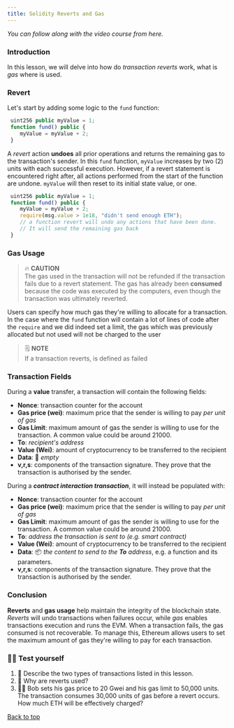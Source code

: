 ```yaml
---
title: Solidity Reverts and Gas
---
```


_You can follow along with the video course from here._

<a name="top"></a>

### Introduction

In this lesson, we will delve into how do _transaction reverts_ work, what is _gas_ where is used.

### Revert

Let's start by adding some logic to the `fund` function:

```js
 uint256 public myValue = 1;
 function fund() public {
    myValue = myValue + 2;
 }
```

A _revert_ action **undoes** all prior operations and returns the remaining gas to the transaction's sender. In this `fund` function, `myValue` increases by two (2) units with each successful execution. However, if a revert statement is encountered right after, all actions performed from the start of the function are undone. `myValue` will then reset to its initial state value, or one.

```js
 uint256 public myValue = 1;
 function fund() public {
    myValue = myValue + 2;
    require(msg.value > 1e18, "didn't send enough ETH"); 
    // a function revert will undo any actions that have been done.
    // It will send the remaining gas back
 }
```

### Gas Usage
>
> 🔥 **CAUTION** <br>
> The gas used in the transaction will not be refunded if the transaction fails due to a revert statement. The gas has already been **consumed** because the code was executed by the computers, even though the transaction was ultimately reverted.

Users can specify how much gas they're willing to allocate for a transaction. In the case where the `fund` function will contain a lot of lines of code after the `require` and we did indeed set a limit, the gas which was previously allocated but not used will not be charged to the user

> 🗒️ **NOTE** <br>
> If a transaction reverts, is defined as failed

### Transaction Fields

During a **value** transfer, a transaction will contain the following fields:

- **Nonce**: transaction counter for the account
- **Gas price (wei)**: maximum price that the sender is willing to pay _per unit of gas_
- **Gas Limit**: maximum amount of gas the sender is willing to use for the transaction. A common value could be around 21000.
- **To**: _recipient's address_
- **Value (Wei)**: amount of cryptocurrency to be transferred to the recipient
- **Data**: 🫙 _empty_
- **v,r,s**: components of the transaction signature. They prove that the transaction is authorised by the sender.

During a **_contract interaction transaction_**, it will instead be populated with:

- **Nonce**: transaction counter for the account
- **Gas price (wei)**: maximum price that the sender is willing to pay _per unit of gas_
- **Gas Limit**: maximum amount of gas the sender is willing to use for the transaction. A common value could be around 21000.
- **To**: _address the transaction is sent to (e.g. smart contract)_
- **Value (Wei)**: amount of cryptocurrency to be transferred to the recipient
- **Data**: 📦 _the content to send to the **To** address_, e.g. a function and its parameters.
- **v,r,s**: components of the transaction signature. They prove that the transaction is authorised by the sender.

### Conclusion

**Reverts** and **gas usage** help maintain the integrity of the blockchain state. _Reverts_ will undo transactions when failures occur, while _gas_ enables transactions execution and runs the EVM. When a transaction fails, the gas consumed is not recoverable. To manage this, Ethereum allows users to set the maximum amount of gas they're willing to pay for each transaction.

### 🧑‍💻 Test yourself

1. 📕 Describe the two types of transactions listed in this lesson.
2. 📕 Why are reverts used?
3. 🧑‍💻 Bob sets his gas price to 20 Gwei and his gas limit to 50,000 units. The transaction consumes 30,000 units of gas before a revert occurs. How much ETH will be effectively charged?

[Back to top](#top)
